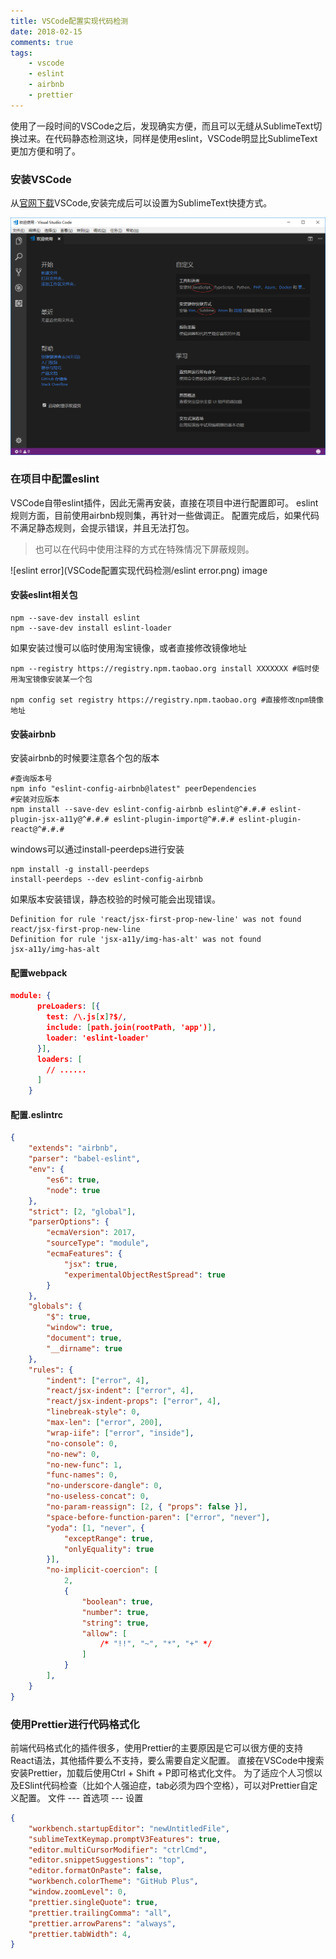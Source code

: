 ```yaml
---
title: VSCode配置实现代码检测
date: 2018-02-15
comments: true
tags: 
	- vscode
	- eslint
	- airbnb
	- prettier
---
```

使用了一段时间的VSCode之后，发现确实方便，而且可以无缝从SublimeText切换过来。在代码静态检测这块，同样是使用eslint，VSCode明显比SublimeText更加方便和明了。

### 安装VSCode
从[官网下载](https://code.visualstudio.com/Download)VSCode,安装完成后可以设置为SublimeText快捷方式。
<!--more-->
![VSCode install](VSCode配置实现代码检测/vscode初始化.png)

### 在项目中配置eslint
VSCode自带eslint插件，因此无需再安装，直接在项目中进行配置即可。
eslint规则方面，目前使用airbnb规则集，再针对一些做调正。
配置完成后，如果代码不满足静态规则，会提示错误，并且无法打包。

> 也可以在代码中使用注释的方式在特殊情况下屏蔽规则。

![eslint error](VSCode配置实现代码检测/eslint error.png)
image
#### 安装eslint相关包
```shell
npm --save-dev install eslint
npm --save-dev install eslint-loader
```
如果安装过慢可以临时使用淘宝镜像，或者直接修改镜像地址
```shell
npm --registry https://registry.npm.taobao.org install XXXXXXX #临时使用淘宝镜像安装某一个包

npm config set registry https://registry.npm.taobao.org #直接修改npm镜像地址
```

#### 安装airbnb 
安装airbnb的时候要注意各个包的版本
```shell
#查询版本号
npm info "eslint-config-airbnb@latest" peerDependencies 
#安装对应版本
npm install --save-dev eslint-config-airbnb eslint@^#.#.# eslint-plugin-jsx-a11y@^#.#.# eslint-plugin-import@^#.#.# eslint-plugin-react@^#.#.#
```
windows可以通过install-peerdeps进行安装
```shell
npm install -g install-peerdeps
install-peerdeps --dev eslint-config-airbnb
```
如果版本安装错误，静态校验的时候可能会出现错误。
```
Definition for rule 'react/jsx-first-prop-new-line' was not found  react/jsx-first-prop-new-line
Definition for rule 'jsx-a11y/img-has-alt' was not found           jsx-a11y/img-has-alt
```

#### 配置webpack
```json
module: {
      preLoaders: [{
        test: /\.js[x]?$/,
        include: [path.join(rootPath, 'app')],
        loader: 'eslint-loader'
      }],
      loaders: [
        // ......
      ]
    }
```
#### 配置.eslintrc
```json
{
    "extends": "airbnb",
    "parser": "babel-eslint",
    "env": {
        "es6": true,
        "node": true
    },
    "strict": [2, "global"],
    "parserOptions": {
        "ecmaVersion": 2017,
        "sourceType": "module",
        "ecmaFeatures": {
            "jsx": true,
            "experimentalObjectRestSpread": true
        }
    },
    "globals": {
        "$": true,
        "window": true,
        "document": true,
        "__dirname": true
    },
    "rules": {
        "indent": ["error", 4],
        "react/jsx-indent": ["error", 4],
        "react/jsx-indent-props": ["error", 4],
        "linebreak-style": 0,
        "max-len": ["error", 200],
        "wrap-iife": ["error", "inside"],
        "no-console": 0,
        "no-new": 0,
        "no-new-func": 1,
        "func-names": 0,
        "no-underscore-dangle": 0,
        "no-useless-concat": 0,
        "no-param-reassign": [2, { "props": false }],
        "space-before-function-paren": ["error", "never"],
        "yoda": [1, "never", {
            "exceptRange": true,
            "onlyEquality": true
        }],
        "no-implicit-coercion": [
            2,
            {
                "boolean": true,
                "number": true,
                "string": true,
                "allow": [
                    /* "!!", "~", "*", "+" */
                ]
            }
        ],
    }
}
```

### 使用Prettier进行代码格式化

前端代码格式化的插件很多，使用Prettier的主要原因是它可以很方便的支持React语法，其他插件要么不支持，要么需要自定义配置。
直接在VSCode中搜索安装Prettier，加载后使用Ctrl + Shift + P即可格式化文件。
为了适应个人习惯以及ESlint代码检查（比如个人强迫症，tab必须为四个空格），可以对Prettier自定义配置。
文件 --- 首选项 --- 设置
```json
{
    "workbench.startupEditor": "newUntitledFile",
    "sublimeTextKeymap.promptV3Features": true,
    "editor.multiCursorModifier": "ctrlCmd",
    "editor.snippetSuggestions": "top",
    "editor.formatOnPaste": false,
    "workbench.colorTheme": "GitHub Plus",
    "window.zoomLevel": 0,
    "prettier.singleQuote": true,
    "prettier.trailingComma": "all",
    "prettier.arrowParens": "always",
    "prettier.tabWidth": 4,
}
```




